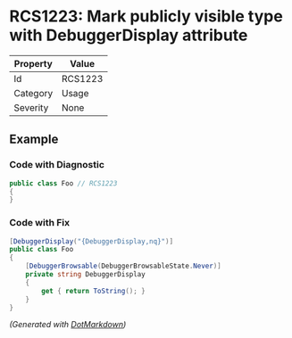 # RCS1223: Mark publicly visible type with DebuggerDisplay attribute

| Property | Value   |
| -------- | ------- |
| Id       | RCS1223 |
| Category | Usage   |
| Severity | None    |

## Example

### Code with Diagnostic

```csharp
public class Foo // RCS1223
{
}
```

### Code with Fix

```csharp
[DebuggerDisplay("{DebuggerDisplay,nq}")]
public class Foo
{
    [DebuggerBrowsable(DebuggerBrowsableState.Never)]
    private string DebuggerDisplay
    {
        get { return ToString(); }
    }
}
```


*\(Generated with [DotMarkdown](http://github.com/JosefPihrt/DotMarkdown)\)*